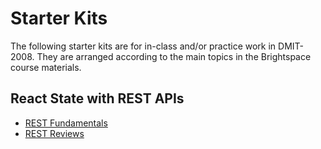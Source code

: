 # Starter Kits

The following starter kits are for in-class and/or practice work in DMIT-2008. They are arranged according to the main topics in the Brightspace course materials.

## React State with REST APIs

- [REST Fundamentals](./react-rest-fundamentals-START/README.md)
- [REST Reviews](./react-rest-reviews-app-START/README.md)

